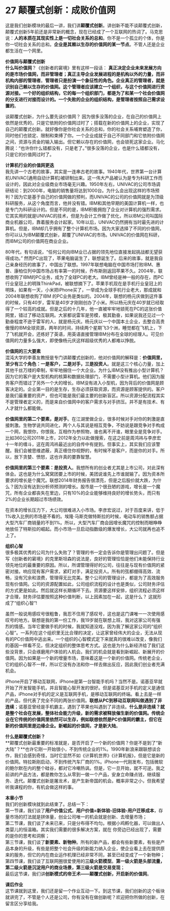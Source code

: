 # 27 颠覆式创新：成败价值网

这是我们创新模块的最后一讲，我们讲**颠覆式创新**。讲创新不能不谈颠覆式创新，颠覆式创新5年前还是非常新的概念，现在已经成了一个互联网的热词了。马克思说：**人的本质在其现实性上是一切社会关系的总和**。你不是一个孤立的个体，你是你一切社会关系的总和。**企业是其赖以生存的价值网的某一节点**。不管人还是企业都生活在一个网里。

**价值网与颠覆式创新**<br/>
**什么叫价值网**？《创新者的窘境》里有这样一段话： **真正决定企业未来发展方向的是市场价值网，而非管理者；真正主导企业发展进程的是机构以外的力量，而非机构内部的管理者**。**管理者只是扮演一个象征性的角色。企业真正的管理者，就是识别自己赖以生存的价值网。这个管理者应该建立一个组织，与这个价值网进行资源对接。一个好的组织结构，它的每一个组织部门，都是为了和某一个社会价值网的分支进行对接而设计的。一个失败的企业的组织结构，是管理者按照自己需求设置的**。

谈颠覆式创新，为什么要先谈价值网？ 因为很多没落的企业，在自己的价值网上依然是优秀的，只是它依附的价值网过时了；搭载在新的价值网上的企业，实现了自己的颠覆式创新。就好像你是你社会关系的总和，你的社会关系哺育塑造了你，同时他们也锁定、限制和束缚了你。一个企业成就于自己不同部门和它依附价值网之间，资源与资金的输入输出。但它赖以存在的价值网，也会锁死这家企业。马化腾说：“也许你什么错都没有，只是老了。”很多没落的企业，也是什么错都没有，只是它的价值网过时了。

**计算机行业的价值网更迭**<br/>
我先讲一个古老的故事，其实是一连串古老的故事。1940年代，世界第一台计算机UNIVAC(通用自动计算机)被研制出来。这一伟大产品被认为是专为科研工作而设计的，因此对企业级商业市场毫无兴趣。1950年左右，UNIVAC的公司市场调研结论：到2000年，电脑的销售量将达到1000台。为什么会出现这样的市场预判？因为它是基于自己的价值网做的预判，而UNIVAC的公司的价值网就是为顶级科研服务，从这个角度而言，他并没有错。IBM和其他早期的美国计算机一样，也是专门为科研设计的。但是不同的是，IBM积极拥抱了企业对计算机的强烈需求。它其实用的就是UNIVAC的技术，但是为会计工作做了优化，所以IBM公司叫国际商业机器公司，靠着服务会计起家。10年以后，UNIVAC仍然拥有当时最先进的计算机。但是，IBM却几乎拥有了整个计算机市场。因为大家选择了不同的价值网，你可以认为IBM颠覆式创新，颠覆了UNIVAC的市场。UNIVAC的价值网在科研，而IBM公司的价值网在商业企业。

80年代，有句话说，“任何公司向IBM业已占据的领先地位直接发起挑战都无望获得成功。” 然而PC出现了，苹果电脑诞生了，联想诞生了。后来的故事，就是我自己亲身经历的故事了，中国出了联想。1997年联想电脑在中国市场打败IBM、惠普、康柏位列中国市场占有率第一的时候，乔布斯刚返回苹果不久。2004年，联想收购了IBM的PC业务，成为了全球PC的老大。IBM曾经是神一般的存在，而PC行业皇冠上的明珠ThinkPad，被联想摘下了。苹果手机现在是手机行业皇冠上的明珠，如果有一天，小米把iPhone买了，一举成为全球手机行业老大，那成就和2004年联想收购了IBM 的PC业务是类似的。2004年，联想的杨元庆做到这件事的时候，只有40岁，雷军是40岁才刚刚创办了小米。所以杨元庆在40岁就已经取得了一个较高的成就。但是之后的十几年，他一直被牢牢地锁死在PC的这张价值网里，错过了移动互联网。大家都说雷军是劳模，极其勤奋，如果说我还见过一个勤奋程度不逊于雷军的人，就是杨元庆。杨元庆以一个中国本土企业，去整合高贵傲慢的IBM全球资源，两年的时间，持续两个星期飞3个洲，睡觉都在飞机上，下了飞机就开会，还练好了英语，用英语直接管理IBM分布在全球的经理人。可见价值网的力量多么强大，即使像杨元庆这样超级优秀的人都难以挣脱。

**价值网的三大要素**<br/>混沌大学的李善友教授是专门讲颠覆式创新的，他对价值网的解释是：**价值网里，至少有三个角色：一是客户，二是对手，三是投资人**。就是这三个核心力量，加上其他千丝万缕的牵制，牢牢地捆住一个大企业。为什么IBM没有推出小型计算机？ 因为它的客户是大型机构的核算和数据处理部门，不需要小型计算机。他们因为服务客户而错过了另外一个大的增长。IBM没有进入小型机，因为背后的价值网是顾客决定的。企业第一目的是生存，生存必须获取资源，而资源是顾客提供的。客户是我们最重要的资产，但也可能是我们最主要的创新盲区。所以资源分配流程其实不是管理者定义的，而是来自价值网中的客户需求与对手挤压。并不是有技术、有人才就什么都能做。

**价值网里的第二个要素，是对手**。在江湖里做企业，很多时候对手对你的刺激是直接刺激。生物学说共同进化，两个人与其说是相互竞争，不妨说是跟竞争对手构成一个网，我恨你，你恨我，互相作为参照物，谁也离不开谁，眼里全是竞争对手。比如360公司2011年上市，2012年全力以赴做搜索，在这之前是周鸿祎与李彦宏十一年的缠斗，这在周鸿祎最近出的自传中有提到。但事实上，其实我们应该警醒。我们会被思维遮蔽，真正缠住你视野的，有时候不是客户，而是你的对手。所以，放下贪婪、愤怒，这也许真的要靠智慧。

**价值网里的第三个要素：是投资人**。我想所有的创业者尤其是上市公司，对此深有体会。这也是为什么窝窝团要上市的时候，美团说谁先上市谁就输了。因为资本所要求的增长是个魔咒。联想2014年财务报告很漂亮，但是之后股价就大跌，为什么？因为没有达到分析师预测的增长。股市是一个很丑陋的游戏，增长是一个魔咒，所有企业都丧失在里边，只有10%的企业能够维持良好的增长势头，而只有2%的企业长期超过市场绩效。

在资本的增长压力下，大公司很难进入小市场。李彦宏说过，对于百度来讲，低于1%收入比例的市场是不看的。埃隆·马斯克做特斯拉的时候，电动车的销售额占据大型汽车厂商销量的不到1%。所以，大型汽车厂商会因增长魔咒的控制而眼睁睁地放任了特斯拉的崛起。而小市场一旦启动指数级的爆发增长，大公司就再也追不上了。

**组织心智**<br/>
很多极其优秀的公司为什么失败了？管理的书一定会告诉你是管理出问题了。但是写《创新者的窘境》的克里斯坦森的说法是，良好的管理恰恰是他们未能保持行业领先地位的最重要的原因。所以，所谓管理得好的公司，往往是与现有价值网的紧密对接。响应现有客户需求，紧盯对手，满足投资人。所有的弦都绷得高效、流畅，没有冗余和浪费，管理得无比完美。整个公司的管理设计，都是为了高效服务现有价值网。公司的资源配置如此，公司组织流程的设计也是类似，公司财务评估的方式更是如此。然后就这样长期循环下去。资源要这样安排，组织流程必须这样才合理，财务评估要按照这种价值判断，以上因素加在一起，这是什么？ 这就形成了“组织心智”!

虽然一般说用感叹号很粗鲁，我忍不住用了感叹号，这也是这门课唯一一次使用感叹号的地方。联想是我的第一份工作，我19岁就在联想上班，我对这家公司有强烈的情感。当年它要做手机的时候，我就知道没戏，因为我了解这家公司的“组织心智”。一系列在这个组织里无比合理的决定，让这家曾经伟大的企业，无法从现有的PC价值网中逃出来。一个组织的心智模式定下来就真的很难以改变，像我们的基因一样看不见，但决定组织的整体思考方式。这也是为什么新经济给了我们这些没背景，只会琢磨用户体验的人机会。我们的机会就是看到新崛起、新展开的价值网。因为如果是一个新的增量市场，意味着这是一个新的价值网。传统老企业，它的组织心智不一样，所以它没有办法和你一样去做出反应，因此我们创业者充满机会。

iPhone开启了移动互联网，iPhone是第一台智能手机吗？当然不是。诺基亚早就开始了开发智能手机，并且智能心智开发的很好。但是诺基亚对手机的定义是通信产品，iPhone对手机的定义是互联网手机，是移动互联网的终端。看上去是一样的产品，但代表了完全不同的两张价值网。**联想从PC到移动互联网叫做遇到了非连续**；诺基亚曾经是手机霸主，遇到了苹果也叫遇到了非连续。**什么是非连续？就是整个社会在发展，整体社会能力升级，新的需求被释放催生新的价值网。传统企业在它传统的价值网里依然可以生存，例如联想依然是PC价值网的霸主，但它在新的价值网里是边缘企业。新崛起的价值网，才是新大陆**。

**什么是颠覆式创新？**<br/>
**颠覆式创新最重要的标准就是，是否开启了一个新的价值网？你是不是到了“新大陆”？**也许它刚一开始很小，不到传统企业的1%。1990年新浪来跟联想谈合作，我们会感到奇怪，当时它显然不如《计算机世界》《计算机报》，但是它是新的价值网。特拉斯刚启动，不到传统汽车厂商的1%。iPhone一代刚发布，包括微软的鲍尔默在内的整个硅谷，都对它冷嘲热讽。但是，它一旦开始，就不可逆。我之前讲的产品方法，都是教你怎么从零到一做一个产品，安身立命赚点钱，继续服务、迭代。颠覆式创新是屠龙术，是产生新帝国的机会。概率非常之小，但我希望听我课程的你，有机会做这样的事。

**本章小节**<br/>
我们的创新模块就到此结束了。总结一下： <br/>第一节课，我们谈了**用户价值公式**。**用户价值=新体验-旧体验-用户迁移成本**，存量市场的打法就是拼体量，创业公司唯一的机会就是创新、去增量市场；<br/>第二节课，我们谈了未来已来，只是分布得不均匀。根据小鸡孵化器，可以做出人类婴儿的恒温箱。其实我们需要的很多解决方案，就在 你旁边已经出现了，需要的是你的思考和洞察；<br/>第三节课，我们谈了**新要素、新物种**。所有的新产品，都会有些新要素，有些是产品本身的升级，有些是把整个社会升级的新能力纳入企业，使企业看上去在提供原来的服务，但它的内在商业运作机理已经非常不同，甚至已经变成了一个新物种；<br/>第四节课，我们谈了互联网圈很爱使用的**三级火箭模型**。**第一级火箭是头部流量，第二级火箭是沉淀用户的商业场景，第三级火箭是交易变现**；<br/>
最后这节课，我们讲**创新模式的帝王术——颠覆式创新，开启新的价值网**。

**课后作业**<br/>
这节课就到这里，我们还是留一个作业互动一下。到这节课，我们创新的这个板块就讲完了，不管是个人还是公司，你有没有在做创新呢？欢迎把你所做的创新，在留言区分享给我。